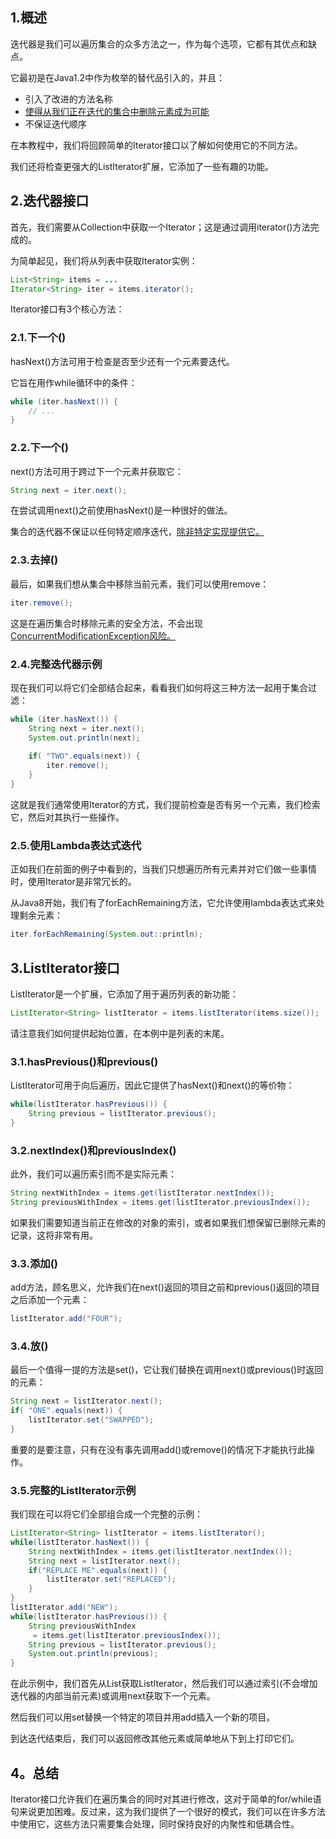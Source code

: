## 1.概述

迭代器是我们可以遍历集合的众多方法之一，作为每个选项，它都有其优点和缺点。

它最初是在Java1.2中作为枚举的替代品引入的，并且：

-   引入了改进的方法名称
-   [使得从我们正在迭代的集合中删除元素成为可能](https://www.baeldung.com/java-concurrentmodificationexception)
-   不保证迭代顺序

在本教程中，我们将回顾简单的Iterator接口以了解如何使用它的不同方法。

我们还将检查更强大的ListIterator扩展，它添加了一些有趣的功能。

## 2.迭代器接口

首先，我们需要从Collection中获取一个Iterator；这是通过调用iterator()方法完成的。

为简单起见，我们将从列表中获取Iterator实例：

```java
List<String> items = ...
Iterator<String> iter = items.iterator();
```

Iterator接口有3个核心方法：

### 2.1.下一个()

hasNext()方法可用于检查是否至少还有一个元素要迭代。

它旨在用作while循环中的条件：

```java
while (iter.hasNext()) {
    // ...
}
```

### 2.2.下一个()

next()方法可用于跨过下一个元素并获取它：

```java
String next = iter.next();
```

在尝试调用next()之前使用hasNext()是一种很好的做法。

集合的迭代器不保证以任何特定顺序迭代，[除非特定实现提供它。](https://docs.oracle.com/en/java/javase/11/docs/api/java.base/java/util/Collection.html#iterator())

### 2.3.去掉()

最后，如果我们想从集合中移除当前元素，我们可以使用remove：

```java
iter.remove();
```

这是在遍历集合时移除元素的安全方法，不会出现[ConcurrentModificationException风险。](https://www.baeldung.com/java-concurrentmodificationexception)

### 2.4.完整迭代器示例

现在我们可以将它们全部结合起来，看看我们如何将这三种方法一起用于集合过滤：

```java
while (iter.hasNext()) {
    String next = iter.next();
    System.out.println(next);
 
    if( "TWO".equals(next)) {
        iter.remove();				
    }
}
```

这就是我们通常使用Iterator的方式，我们提前检查是否有另一个元素，我们检索它，然后对其执行一些操作。

### 2.5.使用Lambda表达式迭代

正如我们在前面的例子中看到的，当我们只想遍历所有元素并对它们做一些事情时，使用Iterator是非常冗长的。

从Java8开始，我们有了forEachRemaining方法，它允许使用lambda表达式来处理剩余元素：

```java
iter.forEachRemaining(System.out::println);
```

## 3.ListIterator接口

ListIterator是一个扩展，它添加了用于遍历列表的新功能：

```java
ListIterator<String> listIterator = items.listIterator(items.size());
```

请注意我们如何提供起始位置，在本例中是列表的末尾。

### 3.1.hasPrevious()和previous()

ListIterator可用于向后遍历，因此它提供了hasNext()和next()的等价物：

```java
while(listIterator.hasPrevious()) {
    String previous = listIterator.previous();
}
```

### 3.2.nextIndex()和previousIndex()

此外，我们可以遍历索引而不是实际元素：

```java
String nextWithIndex = items.get(listIterator.nextIndex());
String previousWithIndex = items.get(listIterator.previousIndex());
```

如果我们需要知道当前正在修改的对象的索引，或者如果我们想保留已删除元素的记录，这将非常有用。

### 3.3.添加()

add方法，顾名思义，允许我们在next()返回的项目之前和previous()返回的项目之后添加一个元素：

```java
listIterator.add("FOUR");
```

### 3.4.放()

最后一个值得一提的方法是set()，它让我们替换在调用next()或previous()时返回的元素：

```java
String next = listIterator.next();
if( "ONE".equals(next)) {
    listIterator.set("SWAPPED");
}
```

重要的是要注意，只有在没有事先调用add()或remove()的情况下才能执行此操作。

### 3.5.完整的ListIterator示例

我们现在可以将它们全部组合成一个完整的示例：

```java
ListIterator<String> listIterator = items.listIterator();
while(listIterator.hasNext()) {
    String nextWithIndex = items.get(listIterator.nextIndex());		
    String next = listIterator.next();
    if("REPLACE ME".equals(next)) {
        listIterator.set("REPLACED");
    }
}
listIterator.add("NEW");
while(listIterator.hasPrevious()) {
    String previousWithIndex
     = items.get(listIterator.previousIndex());
    String previous = listIterator.previous();
    System.out.println(previous);
}
```

在此示例中，我们首先从List获取ListIterator，然后我们可以通过索引(不会增加迭代器的内部当前元素)或调用next获取下一个元素。

然后我们可以用set替换一个特定的项目并用add插入一个新的项目。

到达迭代结束后，我们可以返回修改其他元素或简单地从下到上打印它们。

## 4。总结

Iterator接口允许我们在遍历集合的同时对其进行修改，这对于简单的for/while语句来说更加困难。反过来，这为我们提供了一个很好的模式，我们可以在许多方法中使用它，这些方法只需要集合处理，同时保持良好的内聚性和低耦合性。